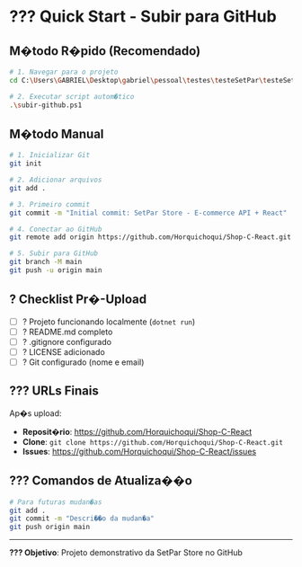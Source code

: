 ﻿# ??? Quick Start - Subir para GitHub

## M�todo R�pido (Recomendado)

```bash
# 1. Navegar para o projeto
cd C:\Users\GABRIEL\Desktop\gabriel\pessoal\testes\testeSetPar\testeSetPar

# 2. Executar script autom�tico
.\subir-github.ps1
```

## M�todo Manual

```bash
# 1. Inicializar Git
git init

# 2. Adicionar arquivos
git add .

# 3. Primeiro commit
git commit -m "Initial commit: SetPar Store - E-commerce API + React"

# 4. Conectar ao GitHub
git remote add origin https://github.com/Horquichoqui/Shop-C-React.git

# 5. Subir para GitHub
git branch -M main
git push -u origin main
```

## ? Checklist Pr�-Upload

- [ ] ? Projeto funcionando localmente (`dotnet run`)
- [ ] ? README.md completo
- [ ] ? .gitignore configurado
- [ ] ? LICENSE adicionado
- [ ] ? Git configurado (nome e email)

## ??? URLs Finais

Ap�s upload:
- **Reposit�rio**: https://github.com/Horquichoqui/Shop-C-React
- **Clone**: `git clone https://github.com/Horquichoqui/Shop-C-React.git`
- **Issues**: https://github.com/Horquichoqui/Shop-C-React/issues

## ??? Comandos de Atualiza��o

```bash
# Para futuras mudan�as
git add .
git commit -m "Descri��o da mudan�a"
git push origin main
```

---

**??? Objetivo**: Projeto demonstrativo da SetPar Store no GitHub

